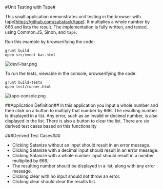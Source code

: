 #Unit Testing with Tape#

This small application demonstrates unit testing in the browser with tape[https://github.com/substack/tape].  It multiplies a whole number by 666 and lists the result. The implementation is fully written, and tested, using Common.JS, Sinon, and `tape`.

Run this example by browserifying the code:

```shell
grunt build
open src/event-bar.html
```

![devil-bar.png][1]

To run the tests, viewable in the console, browserifying the code:

```shell
grunt build-tests
open test/runner.html
```

![tape-console.png][2]

##Application Definition##
In this application you input a whole number and then click on a button to multiply that number by 666. The resulting number is displayed in a list. Any error, such as an invalid or decimal number, is also displayed in the list. There is also a button to clear the list. There are six derived test cases based on this functionality

###Derived Test Cases###
- Clicking Satanize without an input should result in an error message.
- Clicking Satanize with a decimal input should result in an error message.
- Clicking Satanize with a whole number input should result in a number multiplied by 666.
- The resulting number should be displayed in a list, along with any error message.
- Clicking clear with no input should not throw an error.
- Clicking clear should clear the results list.

[1]: https://raw.github.com/janaipakos/unit-testing-with-tape/master/images/devil-bar.png
[2]: https://raw.github.com/janaipakos/unit-testing-with-tape/master/images/tape-console.png

